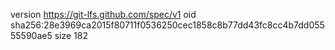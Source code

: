 version https://git-lfs.github.com/spec/v1
oid sha256:28e3969ca2015f80711f0536250cec1858c8b77dd43fc8cc4b7dd05555590ae5
size 182
